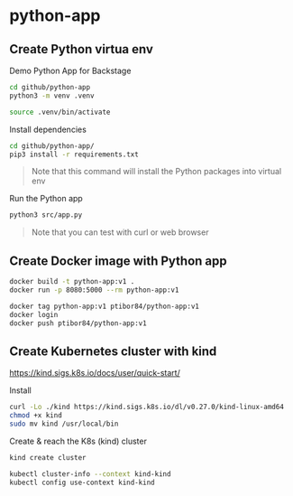 # python-app

## Create Python virtua env

Demo Python App for Backstage

```bash
cd github/python-app
python3 -m venv .venv

source .venv/bin/activate
```

Install dependencies

```bash
cd github/python-app/
pip3 install -r requirements.txt
```

> Note that this command will install the Python packages into virtual env

Run the Python app

```bash
python3 src/app.py
```

> Note that you can test with curl or web browser

## Create Docker image with Python app

```bash
docker build -t python-app:v1 .
docker run -p 8080:5000 --rm python-app:v1

docker tag python-app:v1 ptibor84/python-app:v1
docker login
docker push ptibor84/python-app:v1
```

## Create Kubernetes cluster with kind

https://kind.sigs.k8s.io/docs/user/quick-start/

Install

```bash
curl -Lo ./kind https://kind.sigs.k8s.io/dl/v0.27.0/kind-linux-amd64
chmod +x kind
sudo mv kind /usr/local/bin
```

Create & reach the K8s (kind) cluster

```bash
kind create cluster

kubectl cluster-info --context kind-kind
kubectl config use-context kind-kind
```
